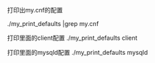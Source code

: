 打印出my.cnf的配置

./my_print_defaults |grep my.cnf


打印里面的client配置
./my_print_defaults client

打印里面的mysqld配置
./my_print_defaults mysqld
